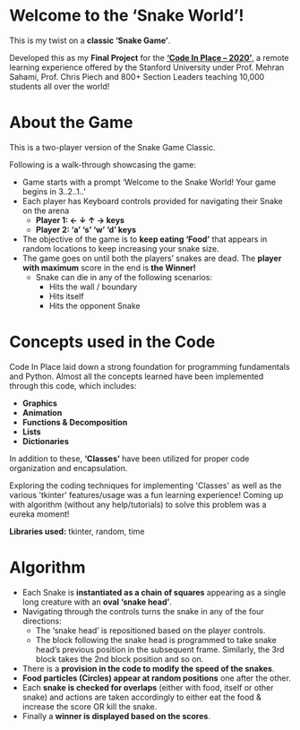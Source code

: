 # Welcome to the ‘Snake World’!
This is my twist on a **classic ‘Snake Game’**. 

Developed this as my **Final Project** for the [**‘Code In Place – 2020’**](https://engineering.stanford.edu/news/free-coding-education-time-covid-19), a remote learning experience offered by the Stanford University under Prof. Mehran Sahami, Prof. Chris Piech and 800+ Section Leaders teaching 10,000 students all over the world!


# About the Game
This is a two-player version of the Snake Game Classic. 

Following is a walk-through showcasing the game:

- Game starts with a prompt ‘Welcome to the Snake World! Your game begins in 3..2..1..’
- Each player has Keyboard controls provided for navigating their Snake on the arena
    - **Player 1: ← ↓ ↑ →   keys**
    - **Player 2: ‘a’ ‘s’ ‘w’ ‘d’ keys**
- The objective of the game is to **keep eating ‘Food’** that appears in random locations to keep increasing your snake size.
- The game goes on until both the players’ snakes are dead. The **player with maximum** score in the end is **the Winner!**
    - Snake can die in any of the following scenarios:
        - Hits the wall / boundary
        - Hits itself
        - Hits the opponent Snake



# Concepts used in the Code
Code In Place laid down a strong foundation for programming fundamentals and Python. Almost all the concepts learned have been implemented through this code, which includes:
- **Graphics**
- **Animation**
- **Functions & Decomposition**
- **Lists** 
- **Dictionaries**

In addition to these, **‘Classes’** have been utilized for proper code organization and encapsulation.

Exploring the coding techniques for implementing 'Classes' as well as the various 'tkinter' features/usage was a fun learning experience!
Coming up with algorithm (without any help/tutorials) to solve this problem was a eureka moment!

**Libraries used:** tkinter, random, time


# Algorithm 
- Each Snake is **instantiated as a chain of squares** appearing as a single long creature with an **oval ‘snake head’**.
- Navigating through the controls turns the snake in any of the four directions:
    - The ‘snake head’ is repositioned based on the player controls.
    - The block following the snake head is programmed to take snake head’s previous position in the subsequent frame. Similarly, the 3rd block takes the 2nd block position and so on.
- There is a **provision in the code to modify the speed of the snakes**.
- **Food particles (Circles) appear at random positions** one after the other.
- Each **snake is checked for overlaps** (either with food, itself or other snake) and actions are taken accordingly to either eat the food & increase the score OR kill the snake.
- Finally a **winner is displayed based on the scores**.
